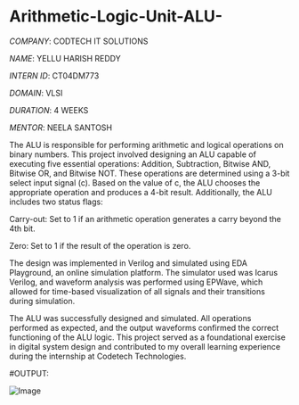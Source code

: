 # Arithmetic-Logic-Unit-ALU-

*COMPANY*: CODTECH IT SOLUTIONS

*NAME*: YELLU HARISH REDDY

*INTERN ID*: CT04DM773

*DOMAIN*: VLSI

*DURATION*: 4 WEEKS

*MENTOR*: NEELA SANTOSH


The ALU is responsible for performing arithmetic and logical operations on binary numbers. This project involved designing an ALU capable of executing five essential operations: Addition, Subtraction, Bitwise AND, Bitwise OR, and Bitwise NOT. These operations are determined using a 3-bit select input signal (c). Based on the value of c, the ALU chooses the appropriate operation and produces a 4-bit result. Additionally, the ALU includes two status flags:

Carry-out: Set to 1 if an arithmetic operation generates a carry beyond the 4th bit.

Zero: Set to 1 if the result of the operation is zero.

The design was implemented in Verilog and simulated using EDA Playground, an online simulation platform. The simulator used was Icarus Verilog, and waveform analysis was performed using EPWave, which allowed for time-based visualization of all signals and their transitions during simulation.

The ALU was successfully designed and simulated. All operations performed as expected, and the output waveforms confirmed the correct functioning of the ALU logic. This project served as a foundational exercise in digital system design and contributed to my overall learning experience during the internship at Codetech Technologies.

#OUTPUT:

   ![Image](https://github.com/user-attachments/assets/f8a3bb61-d2bc-48ba-a5c3-6b17cb76066f)
